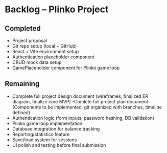 # Backlog – Plinko Project

## Completed
- Project proposal
- Git repo setup (local + GitHub)
- React + Vite environment setup
- Authentication placeholder component
- CRUD mock data setup
- GamePlaceholder component for Plinko game loop
  

## Remaining
- Complete full project design document (wireframes, finalized ER diagram, finalize core MVP)
-Comlete full project plan document (Components to be implemented, git organized with branches, timeline defined)
- Authentication logic (form inputs, password hashing, DB validation)  
- Plinko game loop implementation  
- Database integration for balance tracking  
- Reporting/statistics feature  
- Save/load system for sessions  
- UI polish and testing before final submission  
